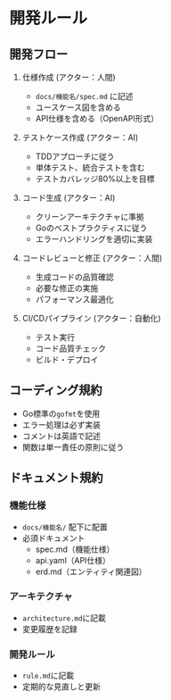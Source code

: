 # 開発ルール

## 開発フロー

1. 仕様作成 (アクター：人間)
   - `docs/機能名/spec.md` に記述
   - ユースケース図を含める
   - API仕様を含める（OpenAPI形式）

2. テストケース作成 (アクター：AI)
   - TDDアプローチに従う
   - 単体テスト、統合テストを含む
   - テストカバレッジ80%以上を目標

3. コード生成 (アクター：AI)
   - クリーンアーキテクチャに準拠
   - Goのベストプラクティスに従う
   - エラーハンドリングを適切に実装

4. コードレビューと修正 (アクター：人間)
   - 生成コードの品質確認
   - 必要な修正の実施
   - パフォーマンス最適化

5. CI/CDパイプライン (アクター：自動化)
   - テスト実行
   - コード品質チェック
   - ビルド・デプロイ

## コーディング規約
- Go標準の`gofmt`を使用
- エラー処理は必ず実装
- コメントは英語で記述
- 関数は単一責任の原則に従う

## ドキュメント規約
### 機能仕様
- `docs/機能名/` 配下に配置
- 必須ドキュメント
  - spec.md（機能仕様）
  - api.yaml（API仕様）
  - erd.md（エンティティ関連図）

### アーキテクチャ
- `architecture.md`に記載
- 変更履歴を記録

### 開発ルール
- `rule.md`に記載
- 定期的な見直しと更新

